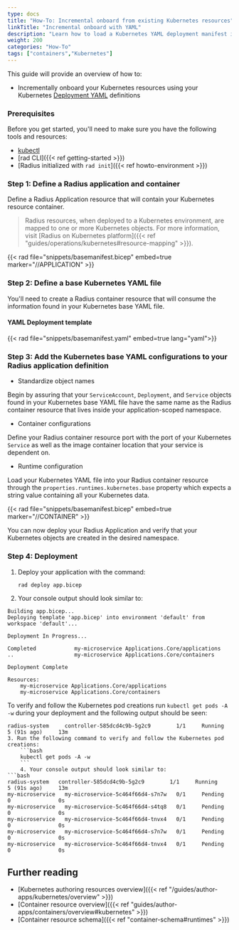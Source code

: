 ```yaml
---
type: docs
title: "How-To: Incremental onboard from existing Kubernetes resources"
linkTitle: "Incremental onboard with YAML"
description: "Learn how to load a Kubernetes YAML deployment manifest into Radius and have Radius override properties on top of the user-given base resources"
weight: 200
categories: "How-To"
tags: ["containers","Kubernetes"]
---
```


This guide will provide an overview of how to:

- Incrementally onboard your Kubernetes resources using your Kubernetes [Deployment YAML](https://kubernetes.io/docs/concepts/workloads/controllers/deployment/#writing-a-deployment-spec) definitions

### Prerequisites

Before you get started, you'll need to make sure you have the following tools and resources:

- [kubectl](https://kubernetes.io/docs/tasks/tools/install-kubectl/)
- [rad CLI]({{< ref getting-started >}})
- [Radius initialized with `rad init`]({{< ref howto-environment >}})

### Step 1: Define a Radius application and container

Define a Radius Application resource that will contain your Kubernetes resource container.

> Radius resources, when deployed to a Kubernetes environment, are mapped to one or more Kubernetes objects. For more information, visit [Radius on Kubernetes platform]({{< ref "guides/operations/kubernetes#resource-mapping" >}}).

{{< rad file="snippets/basemanifest.bicep" embed=true marker="//APPLICATION" >}}

### Step 2: Define a base Kubernetes YAML file

You'll need to create a Radius container resource that will consume the information found in your Kubernetes base YAML file.

#### YAML Deployment template

{{< rad file="snippets/basemanifest.yaml" embed=true lang="yaml">}}

### Step 3: Add the Kubernetes base YAML configurations to your Radius application definition

- Standardize object names

Begin by assuring that your `ServiceAccount`, `Deployment`, and `Service` objects found in your Kubernetes base YAML file have the same name as the Radius container resource that lives inside your application-scoped namespace.

- Container configurations

Define your Radius container resource port with the port of your Kubernetes `Service` as well as the image container location that your service is dependent on.

- Runtime configuration

Load your Kubernetes YAML file into your Radius container resource through the `properties.runtimes.kubernetes.base` property which expects a string value containing all your Kubernetes data.

{{< rad file="snippets/basemanifest.bicep" embed=true marker="//CONTAINER" >}}

You can now deploy your Radius Application and verify that your Kubernetes objects are created in the desired namespace. 

### Step 4: Deployment


1. Deploy your application with the command:

    ```bash
    rad deploy app.bicep
    ```

2. Your console output should look similar to:

```
Building app.bicep...
Deploying template 'app.bicep' into environment 'default' from workspace 'default'...

Deployment In Progress...

Completed            my-microservice Applications.Core/applications
..                   my-microservice Applications.Core/containers

Deployment Complete

Resources:
    my-microservice Applications.Core/applications
    my-microservice Applications.Core/containers
```

To verify and follow the Kubernetes pod creations run `kubectl get pods -A -w` during your deployment and the following output should be seen:

```
radius-system     controller-585dcd4c9b-5g2c9        1/1     Running            5 (91s ago)     13m
3. Run the following command to verify and follow the Kubernetes pod creations: 
    ```bash
    kubectl get pods -A -w
    ```
    4. Your console output should look similar to:
```bash
radius-system   controller-585dcd4c9b-5g2c9        1/1     Running            5 (91s ago)     13m
my-microservice   my-microservice-5c464f66d4-s7n7w   0/1     Pending            0               0s
my-microservice   my-microservice-5c464f66d4-s4tq8   0/1     Pending            0               0s
my-microservice   my-microservice-5c464f66d4-tnvx4   0/1     Pending            0               0s
my-microservice   my-microservice-5c464f66d4-s7n7w   0/1     Pending            0               0s
my-microservice   my-microservice-5c464f66d4-tnvx4   0/1     Pending            0               0s
```

## Further reading

- [Kubernetes authoring resources overview]({{< ref "/guides/author-apps/kubernetes/overview" >}})
- [Container resource overview]({{< ref "guides/author-apps/containers/overview#kubernetes" >}})
- [Container resource schema]({{< ref "container-schema#runtimes" >}})